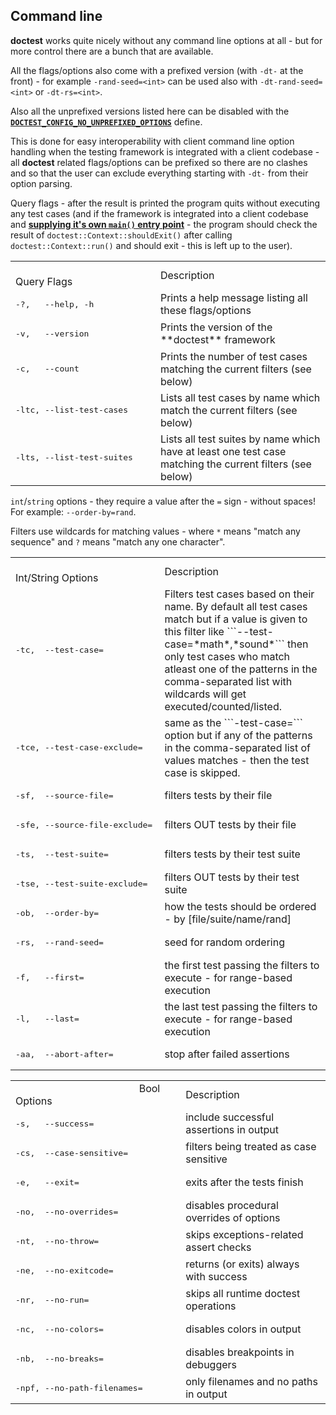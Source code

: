 ## Command line

**doctest** works quite nicely without any command line options at all - but for more control there are a bunch that are available.

All the flags/options also come with a prefixed version (with ```-dt-``` at the front) - for example ```-rand-seed=<int>``` can be used also with ```-dt-rand-seed=<int>``` or ```-dt-rs=<int>```.

Also all the unprefixed versions listed here can be disabled with the [**```DOCTEST_CONFIG_NO_UNPREFIXED_OPTIONS```**](configuration.md) define.

This is done for easy interoperability with client command line option handling when the testing framework is integrated with a client codebase - all **doctest** related flags/options can be prefixed so there are no clashes and so that the user can exclude everything starting with ```-dt-``` from their option parsing.

Query flags - after the result is printed the program quits without executing any test cases (and if the framework is integrated into a client codebase and [**supplying it's own ```main()``` entry point**](main.md) - the program should check the result of ```doctest::Context::shouldExit()``` after calling ```doctest::Context::run()``` and should exit - this is left up to the user).

<table><tr><td>
&nbsp;&nbsp;&nbsp;&nbsp;&nbsp;&nbsp;&nbsp;&nbsp;&nbsp;&nbsp;&nbsp;&nbsp;&nbsp;&nbsp;&nbsp;&nbsp;&nbsp;&nbsp;&nbsp;&nbsp;&nbsp;&nbsp;&nbsp;&nbsp;&nbsp;&nbsp;&nbsp;&nbsp;&nbsp;&nbsp;&nbsp;&nbsp;&nbsp;&nbsp;&nbsp;&nbsp;&nbsp;&nbsp;&nbsp;&nbsp;&nbsp;&nbsp;&nbsp;&nbsp;&nbsp;
Query Flags
</td><td>
Description
</td></tr><tr><td>
<pre>-?,   --help, -h</pre>
</td><td>
Prints a help message listing all these flags/options
</td></tr><tr><td>
<pre>-v,   --version</pre>
</td><td>
Prints the version of the **doctest** framework
</td></tr><tr><td>
<pre>-c,   --count</pre>
</td><td>
Prints the number of test cases matching the current filters (see below)
</td></tr><tr><td>
<pre>-ltc, --list-test-cases</pre>
</td><td>
Lists all test cases by name which match the current filters (see below)
</td></tr><tr><td>
<pre>-lts, --list-test-suites</pre>
</td><td>
Lists all test suites by name which have at least one test case matching the current filters (see below)
</td></tr></table>

```int```/```string``` options - they require a value after the ```=``` sign - without spaces! For example: ```--order-by=rand```.

Filters use wildcards for matching values - where ```*``` means "match any sequence" and ```?``` means "match any one character".

<table><tr><td>
&nbsp;&nbsp;&nbsp;&nbsp;&nbsp;&nbsp;&nbsp;&nbsp;&nbsp;&nbsp;&nbsp;&nbsp;&nbsp;&nbsp;&nbsp;&nbsp;&nbsp;&nbsp;&nbsp;&nbsp;&nbsp;&nbsp;&nbsp;&nbsp;&nbsp;&nbsp;&nbsp;&nbsp;&nbsp;&nbsp;&nbsp;&nbsp;&nbsp;&nbsp;&nbsp;&nbsp;&nbsp;&nbsp;&nbsp;&nbsp;&nbsp;&nbsp;&nbsp;&nbsp;&nbsp;
Int/String Options
</td><td>
Description
</td></tr><tr><td>
<pre>-tc,  --test-case=<filters></pre>
</td><td>
Filters test cases based on their name. By default all test cases match but if a value is given to this filter like ```--test-case=*math*,*sound*``` then only test cases who match atleast one of the patterns in the comma-separated list with wildcards will get executed/counted/listed.
</td></tr><tr><td>
<pre>-tce, --test-case-exclude=<filters></pre>
</td><td>
same as the ```-test-case=<filters>``` option but if any of the patterns in the comma-separated list of values matches - then the test case is skipped.
</td></tr><tr><td>
<pre>-sf,  --source-file=<filters></pre>
</td><td>
filters     tests by their file
</td></tr><tr><td>
<pre>-sfe, --source-file-exclude=<filters></pre>
</td><td>
filters OUT tests by their file
</td></tr><tr><td>
<pre>-ts,  --test-suite=<filters></pre>
</td><td>
filters     tests by their test suite
</td></tr><tr><td>
<pre>-tse, --test-suite-exclude=<filters></pre>
</td><td>
filters OUT tests by their test suite
</td></tr><tr><td>
<pre>-ob,  --order-by=<string></pre>
</td><td>
how the tests should be ordered <string> - by [file/suite/name/rand]
</td></tr><tr><td>
<pre>-rs,  --rand-seed=<int></pre>
</td><td>
seed for random ordering
</td></tr><tr><td>
<pre>-f,   --first=<int></pre>
</td><td>
the first test passing the filters to execute - for range-based execution
</td></tr><tr><td>
<pre>-l,   --last=<int></pre>
</td><td>
the last test passing the filters to execute - for range-based execution
</td></tr><tr><td>
<pre>-aa,  --abort-after=<int></pre>
</td><td>
stop after <int> failed assertions
</td></tr></table>

<table><tr><td>
&nbsp;&nbsp;&nbsp;&nbsp;&nbsp;&nbsp;&nbsp;&nbsp;&nbsp;&nbsp;&nbsp;&nbsp;&nbsp;&nbsp;&nbsp;&nbsp;&nbsp;&nbsp;&nbsp;&nbsp;&nbsp;&nbsp;&nbsp;&nbsp;&nbsp;&nbsp;&nbsp;&nbsp;&nbsp;&nbsp;&nbsp;&nbsp;&nbsp;&nbsp;&nbsp;&nbsp;&nbsp;&nbsp;&nbsp;&nbsp;&nbsp;&nbsp;&nbsp;&nbsp;&nbsp;
Bool Options
</td><td>
Description
</td></tr><tr><td>
<pre>-s,   --success=<bool></pre>
</td><td>
include successful assertions in output
</td></tr><tr><td>
<pre>-cs,  --case-sensitive=<bool></pre>
</td><td>
filters being treated as case sensitive
</td></tr><tr><td>
<pre>-e,   --exit=<bool></pre>
</td><td>
exits after the tests finish
</td></tr><tr><td>
<pre>-no,  --no-overrides=<bool></pre>
</td><td>
disables procedural overrides of options
</td></tr><tr><td>
<pre>-nt,  --no-throw=<bool></pre>
</td><td>
skips exceptions-related assert checks
</td></tr><tr><td>
<pre>-ne,  --no-exitcode=<bool></pre>
</td><td>
returns (or exits) always with success
</td></tr><tr><td>
<pre>-nr,  --no-run=<bool></pre>
</td><td>
skips all runtime doctest operations
</td></tr><tr><td>
<pre>-nc,  --no-colors=<bool></pre>
</td><td>
disables colors in output
</td></tr><tr><td>
<pre>-nb,  --no-breaks=<bool></pre>
</td><td>
disables breakpoints in debuggers
</td></tr><tr><td>
<pre>-npf, --no-path-filenames=<bool></pre>
</td><td>
only filenames and no paths in output
</td></tr></table>